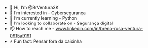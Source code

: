 - 👋 Hi, I’m @BrVentura3K
- 👀 I’m interested in - Cybersegurança
- 🌱 I’m currently learning - Python
- 💞️ I’m looking to collaborate on - Segurança digital
- 📫 How to reach me - www.linkedin.com/in/breno-rosa-ventura-0915a9191
- ⚡ Fun fact: Pensar fora da caixinha

<!---
BrVentura3K/BrVentura3K is a ✨ special ✨ repository because its `README.md` (this file) appears on your GitHub profile.
You can click the Preview link to take a look at your changes.
--->
